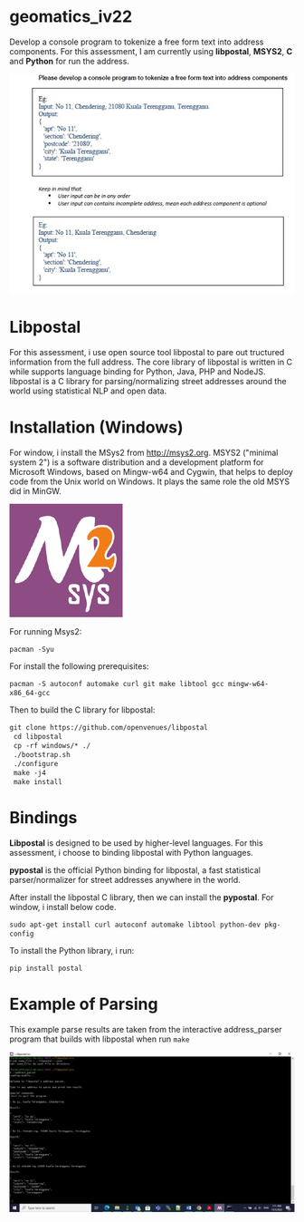 # geomatics_iv22
Develop a console program to tokenize a free form text into address components. For this assessment, I am currently using **libpostal**, **MSYS2**, **C** and **Python** for run the address.

![This is an image](https://github.com/Rasyidahy/geomatics_iv22/blob/9ffd8f22ab87d9d98c2f1fcf09e52151ad41b906/task%20geomatics.jpg)

# Libpostal
For this assessment, i use open source tool libpostal to pare out tructured information from the full address. The core library of libpostal is written in C while supports language binding for Python, Java, PHP and NodeJS. libpostal is a C library for parsing/normalizing street addresses around the world using statistical NLP and open data.

# Installation (Windows)
For window, i install the MSys2 from http://msys2.org. MSYS2 ("minimal system 2") is a software distribution and a development platform for Microsoft Windows, based on Mingw-w64 and Cygwin, that helps to deploy code from the Unix world on Windows. It plays the same role the old MSYS did in MinGW.

![This is an image](https://github.com/Rasyidahy/geomatics_iv22/blob/35e09212ef118a86bbc82d800d60335f6ea48176/6759993.png)

For running Msys2:
```
pacman -Syu
```

For install the following prerequisites:
```
pacman -S autoconf automake curl git make libtool gcc mingw-w64-x86_64-gcc
```

Then to build the C library for libpostal:
```
git clone https://github.com/openvenues/libpostal
 cd libpostal
 cp -rf windows/* ./
 ./bootstrap.sh
 ./configure 
 make -j4
 make install
 ```
 # Bindings
**Libpostal** is designed to be used by higher-level languages. For this assessment, i choose to binding libpostal with Python languages.

**pypostal** is the official Python binding for libpostal, a fast statistical parser/normalizer for street addresses anywhere in the world.

After install the libpostal C library, then we can install the **pypostal**. For window, i install below code. 

```
sudo apt-get install curl autoconf automake libtool python-dev pkg-config
```
To install the Python library, i run:
```
pip install postal
```

# Example of Parsing
This example parse results are taken from the interactive address_parser program that builds with libpostal when run `make` 

![This is an image](https://github.com/Rasyidahy/geomatics_iv22/blob/3ef6f45714ec6795fe35a016aa78344430c10982/one.jpg)
